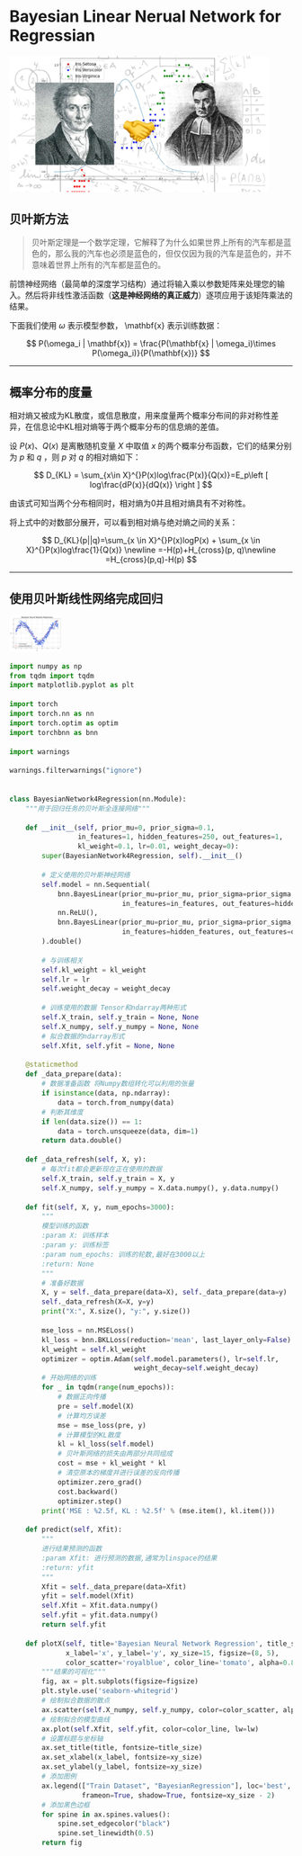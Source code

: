# Bayesian Linear Nerual Network for Regressian

<img src="./images/background.jpg" alt="background" style="zoom:45%;" />

## 贝叶斯方法

> 贝叶斯定理是一个数学定理，它解释了为什么如果世界上所有的汽车都是蓝色的，那么我的汽车也必须是蓝色的，但仅仅因为我的汽车是蓝色的，并不意味着世界上所有的汽车都是蓝色的。

前馈神经网络（最简单的深度学习结构）通过将输入乘以参数矩阵来处理您的输入。然后将非线性激活函数（**这是神经网络的真正威力**）逐项应用于该矩阵乘法的结果。

下面我们使用 $\omega$ 表示模型参数， \mathbf{x} 表示训练数据：

$$
P(\omega_i | \mathbf{x}) = \frac{P(\mathbf{x} | \omega_i)\times P(\omega_i)}{P(\mathbf{x})}
$$

---

## 概率分布的度量

相对熵又被成为KL散度，或信息散度，用来度量两个概率分布间的非对称性差异，在信息论中KL相对熵等于两个概率分布的信息熵的差值。

设 $P(x)、Q(x)$ 是离散随机变量 $X$ 中取值 $x$ 的两个概率分布函数，它们的结果分别为 $p$ 和 $q$ ，则 $p$ 对 $q$ 的相对熵如下：

$$
D_{KL} = \sum_{x\in X}^{}P(x)log\frac{P(x)}{Q(x)}=E_p\left [ log\frac{dP(x)}{dQ(x)} \right ]
$$

由该式可知当两个分布相同时，相对熵为0并且相对熵具有不对称性。

将上式中的对数部分展开，可以看到相对熵与绝对熵之间的关系：

$$
D_{KL}(p||q)=\sum_{x \in X}^{}P(x)logP(x) + \sum_{x \in X}^{}P(x)log\frac{1}{Q(x)}  \newline 
=-H(p)+H_{cross}(p, q)\newline =H_{cross}(p,q)-H(p)
$$

---

## 使用贝叶斯线性网络完成回归

<img src="./images/%E8%B4%9D%E5%8F%B6%E6%96%AF%E7%BD%91%E7%BB%9C%E5%9B%9E%E5%BD%92.jpg" alt="贝叶斯网络回归" style="zoom:9%;" />

~~~python
import numpy as np
from tqdm import tqdm
import matplotlib.pyplot as plt

import torch
import torch.nn as nn
import torch.optim as optim
import torchbnn as bnn

import warnings

warnings.filterwarnings("ignore")


class BayesianNetwork4Regression(nn.Module):
    """用于回归任务的贝叶斯全连接网络"""

    def __init__(self, prior_mu=0, prior_sigma=0.1,
                 in_features=1, hidden_features=250, out_features=1,
                 kl_weight=0.1, lr=0.01, weight_decay=0):
        super(BayesianNetwork4Regression, self).__init__()
        
        # 定义使用的贝叶斯神经网络
        self.model = nn.Sequential(
            bnn.BayesLinear(prior_mu=prior_mu, prior_sigma=prior_sigma,
                            in_features=in_features, out_features=hidden_features),
            nn.ReLU(),
            bnn.BayesLinear(prior_mu=prior_mu, prior_sigma=prior_sigma,
                            in_features=hidden_features, out_features=out_features),
        ).double()

        # 与训练相关
        self.kl_weight = kl_weight
        self.lr = lr
        self.weight_decay = weight_decay

        # 训练使用的数据 Tensor和ndarray两种形式
        self.X_train, self.y_train = None, None
        self.X_numpy, self.y_numpy = None, None
        # 拟合数据的ndarray形式
        self.Xfit, self.yfit = None, None

    @staticmethod
    def _data_prepare(data):
        # 数据准备函数 将Numpy数组转化可以利用的张量
        if isinstance(data, np.ndarray):
            data = torch.from_numpy(data)
        # 判断其维度
        if len(data.size()) == 1:
            data = torch.unsqueeze(data, dim=1)
        return data.double()

    def _data_refresh(self, X, y):
        # 每次fit都会更新现在正在使用的数据
        self.X_train, self.y_train = X, y
        self.X_numpy, self.y_numpy = X.data.numpy(), y.data.numpy()

    def fit(self, X, y, num_epochs=3000):
        """
        模型训练的函数
        :param X: 训练样本
        :param y: 训练标签
        :param num_epochs: 训练的轮数,最好在3000以上
        :return: None
        """
        # 准备好数据
        X, y = self._data_prepare(data=X), self._data_prepare(data=y)
        self._data_refresh(X=X, y=y)
        print("X:", X.size(), "y:", y.size())

        mse_loss = nn.MSELoss()
        kl_loss = bnn.BKLLoss(reduction='mean', last_layer_only=False)
        kl_weight = self.kl_weight
        optimizer = optim.Adam(self.model.parameters(), lr=self.lr,
                               weight_decay=self.weight_decay)
        # 开始网络的训练
        for _ in tqdm(range(num_epochs)):
            # 数据正向传播
            pre = self.model(X)
            # 计算均方误差
            mse = mse_loss(pre, y)
            # 计算模型的KL散度
            kl = kl_loss(self.model)
            # 贝叶斯网络的损失由两部分共同组成
            cost = mse + kl_weight * kl
            # 清空原本的梯度并进行误差的反向传播
            optimizer.zero_grad()
            cost.backward()
            optimizer.step()
        print('MSE : %2.5f, KL : %2.5f' % (mse.item(), kl.item()))

    def predict(self, Xfit):
        """
        进行结果预测的函数
        :param Xfit: 进行预测的数据,通常为linspace的结果
        :return: yfit
        """
        Xfit = self._data_prepare(data=Xfit)
        yfit = self.model(Xfit)
        self.Xfit = Xfit.data.numpy()
        self.yfit = yfit.data.numpy()
        return self.yfit

    def plotX(self, title='Bayesian Neural Network Regression', title_size=18,
              x_label='x', y_label='y', xy_size=15, figsize=(8, 5),
              color_scatter='royalblue', color_line='tomato', alpha=0.8, lw=2):
        """结果的可视化"""
        fig, ax = plt.subplots(figsize=figsize)
        plt.style.use('seaborn-whitegrid')
        # 绘制拟合数据的散点
        ax.scatter(self.X_numpy, self.y_numpy, color=color_scatter, alpha=alpha)
        # 绘制拟合的模型曲线
        ax.plot(self.Xfit, self.yfit, color=color_line, lw=lw)
        # 设置标题与坐标轴
        ax.set_title(title, fontsize=title_size)
        ax.set_xlabel(x_label, fontsize=xy_size)
        ax.set_ylabel(y_label, fontsize=xy_size)
        # 添加图例
        ax.legend(["Train Dataset", "BayesianRegression"], loc='best',
                  frameon=True, shadow=True, fontsize=xy_size - 2)
        # 添加黑色边框
        for spine in ax.spines.values():
            spine.set_edgecolor("black")
            spine.set_linewidth(0.5)
        return fig
~~~







